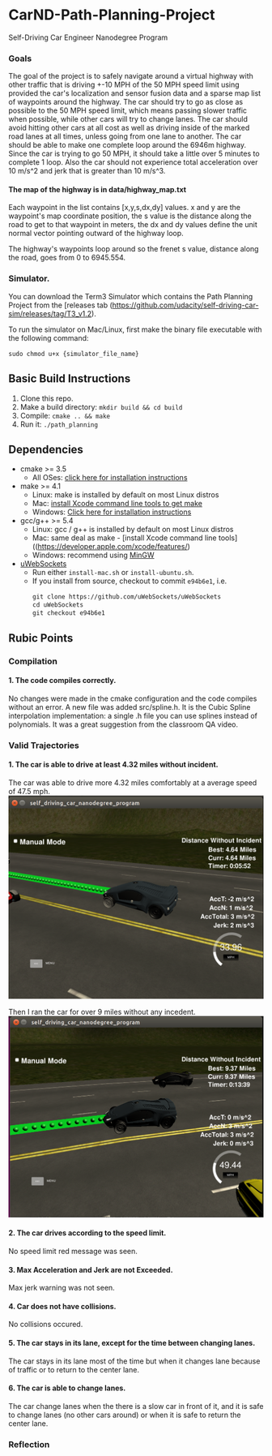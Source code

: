 # CarND-Path-Planning-Project
Self-Driving Car Engineer Nanodegree Program
   

### Goals
The goal of the project is to safely navigate around a virtual highway with other traffic that is driving +-10 MPH of the 50 MPH speed limit using provided the car's localization and sensor fusion data and a sparse map list of waypoints around the highway. The car should try to go as close as possible to the 50 MPH speed limit, which means passing slower traffic when possible, while other cars will try to change lanes. The car should avoid hitting other cars at all cost as well as driving inside of the marked road lanes at all times, unless going from one lane to another.
The car should be able to make one complete loop around the 6946m highway. Since the car is trying to go 50 MPH, it should take a little over 5 minutes to complete 1 loop. Also the car should not experience total acceleration over 10 m/s^2 and jerk that is greater than 10 m/s^3.

#### The map of the highway is in data/highway_map.txt
Each waypoint in the list contains  [x,y,s,dx,dy] values. x and y are the waypoint's map coordinate position, the s value is the distance along the road to get to that waypoint in meters, the dx and dy values define the unit normal vector pointing outward of the highway loop.

The highway's waypoints loop around so the frenet s value, distance along the road, goes from 0 to 6945.554.

### Simulator.
You can download the Term3 Simulator which contains the Path Planning Project from the [releases tab (https://github.com/udacity/self-driving-car-sim/releases/tag/T3_v1.2).  

To run the simulator on Mac/Linux, first make the binary file executable with the following command:
```shell
sudo chmod u+x {simulator_file_name}
```
## Basic Build Instructions

1. Clone this repo.
2. Make a build directory: `mkdir build && cd build`
3. Compile: `cmake .. && make`
4. Run it: `./path_planning`

## Dependencies

* cmake >= 3.5
  * All OSes: [click here for installation instructions](https://cmake.org/install/)
* make >= 4.1
  * Linux: make is installed by default on most Linux distros
  * Mac: [install Xcode command line tools to get make](https://developer.apple.com/xcode/features/)
  * Windows: [Click here for installation instructions](http://gnuwin32.sourceforge.net/packages/make.htm)
* gcc/g++ >= 5.4
  * Linux: gcc / g++ is installed by default on most Linux distros
  * Mac: same deal as make - [install Xcode command line tools]((https://developer.apple.com/xcode/features/)
  * Windows: recommend using [MinGW](http://www.mingw.org/)
* [uWebSockets](https://github.com/uWebSockets/uWebSockets)
  * Run either `install-mac.sh` or `install-ubuntu.sh`.
  * If you install from source, checkout to commit `e94b6e1`, i.e.
    ```
    git clone https://github.com/uWebSockets/uWebSockets 
    cd uWebSockets
    git checkout e94b6e1
    ```
## Rubic Points
### Compilation 
#### 1. The code compiles correctly.
No changes were made in the cmake configuration and the code compiles without an error. A new file was added src/spline.h. It is the Cubic Spline interpolation implementation: a single .h file you can use splines instead of polynomials. It was a great suggestion from the classroom QA video.

### Valid Trajectories 
#### 1. The car is able to drive at least 4.32 miles without incident.
The car was able to drive more 4.32 miles comfortably at a average speed of 47.5 mph.
![image2](./images/img2.png)

Then I ran the car for over 9 miles without any incedent.
![image1](./images/img1.png)

#### 2. The car drives according to the speed limit.
No speed limit red message was seen.
#### 3. Max Acceleration and Jerk are not Exceeded. 
Max jerk warning was not seen.
#### 4. Car does not have collisions.
No collisions occured.
#### 5. The car stays in its lane, except for the time between changing lanes.
The car stays in its lane most of the time but when it changes lane because of traffic or to return to the center lane.
#### 6. The car is able to change lanes.
The car change lanes when the there is a slow car in front of it, and it is safe to change lanes (no other cars around) or when it is safe to return the center lane.

### Reflection

